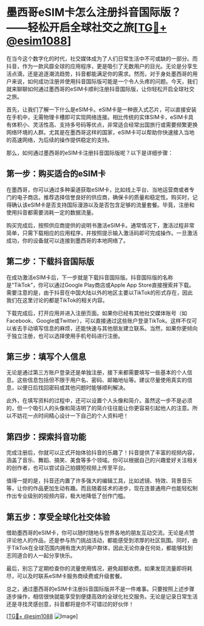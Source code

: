 # 墨西哥eSIM卡怎么注册抖音国际版？——轻松开启全球社交之旅[[TG💪+ @esim1088](https://t.me/s/esim1088)]

在当今这个数字化的时代，社交媒体成为了人们日常生活中不可或缺的一部分。而抖音，作为一款风靡全球的应用程序，更是吸引了无数用户的目光。无论是分享生活点滴，还是追逐潮流趋势，抖音都能满足你的需求。然而，对于身处墨西哥的用户来说，如何成功注册并使用抖音国际版可能是一个令人头疼的问题。今天，我们就来聊聊如何通过墨西哥的eSIM卡顺利注册抖音国际版，让你轻松开启全球社交之旅。

首先，让我们了解一下什么是eSIM卡。eSIM卡是一种嵌入式芯片，可以直接安装在手机中，无需物理卡槽即可实现网络连接。相比传统的实体SIM卡，eSIM卡具有体积小、灵活性高、支持多号码等优点，非常适合经常出国旅行或需要频繁更换网络环境的人群。尤其是在墨西哥这样的国家，eSIM卡可以帮助你快速接入当地的高速网络，为后续的操作提供稳定的支持。

那么，如何通过墨西哥的eSIM卡注册抖音国际版呢？以下是详细步骤：

## 第一步：购买适合的eSIM卡

在墨西哥，你可以通过多种渠道获取eSIM卡，比如线上平台、当地运营商或者专门的电子商店。推荐选择信誉良好的供应商，确保卡的质量和稳定性。购买时，记得确认该eSIM卡是否支持国际漫游以及是否包含足够的流量套餐。毕竟，注册和使用抖音都需要消耗一定的数据流量。

购买完成后，按照供应商提供的说明书激活eSIM卡。通常情况下，激活过程非常简单，只需下载相应的应用程序，并按照提示输入激活码即可完成操作。一旦激活成功，你的设备就可以连接到墨西哥的本地网络了。

## 第二步：下载抖音国际版

在成功激活eSIM卡后，下一步就是下载抖音国际版。抖音国际版的名称是“TikTok”，你可以通过Google Play商店或Apple App Store直接搜索并下载。需要注意的是，由于抖音在中国大陆以外的地区主要以TikTok的形式存在，因此我们在这里讨论的都是TikTok的相关内容。

下载完成后，打开应用并进入注册页面。如果你已经有其他社交媒体账号（如Facebook、Google或Twitter），可以直接通过这些账户登录TikTok。这样不仅可以省去手动填写信息的麻烦，还能快速与其他朋友建立联系。当然，如果你更倾向于独立注册，也可以选择使用手机号码进行注册。

## 第三步：填写个人信息

无论是通过第三方账户登录还是单独注册，接下来都需要填写一些基本的个人信息。这些信息包括但不限于用户名、密码、邮箱地址等。建议尽量使用真实的信息，以便日后找回密码或其他问题时能够顺利解决。

此外，在填写资料的过程中，还可以设置个人头像和简介。虽然这一步不是必须的，但一个吸引人的头像和简洁明了的简介往往能让你更容易引起他人的注意。所以不妨花一点时间精心设计一下自己的个人资料吧！

## 第四步：探索抖音功能

完成注册后，你就可以正式开始体验抖音的乐趣了！抖音提供了丰富的视频内容，涵盖了音乐、舞蹈、搞笑、美食等多个领域。你可以根据自己的兴趣爱好关注相关的创作者，也可以尝试自己拍摄短视频上传至平台。

值得一提的是，抖音还内置了许多强大的编辑工具，比如滤镜、特效、背景音乐等，让你的作品更加生动有趣。而且随着技术的进步，现在连普通用户也能轻松制作出专业级别的视频内容，极大地降低了创作门槛。

## 第五步：享受全球化社交体验

借助墨西哥的eSIM卡，你可以随时随地与世界各地的朋友互动交流。无论是点赞评论他人的作品，还是参与热门挑战活动，都能感受到浓厚的社区氛围。同时，由于TikTok在全球范围内拥有庞大的用户群体，因此无论你身在何处，都能够找到志同道合的人一起分享快乐。

最后，别忘了定期检查你的流量使用情况，避免超额收费。如果发现流量即将耗尽，可以及时联系eSIM卡服务商续费或升级套餐。

总之，通过墨西哥的eSIM卡注册抖音国际版并不是一件难事。只要按照上述步骤逐步操作，相信很快就能享受到便捷高效的全球化社交服务。无论是记录日常生活还是寻找灵感创意，抖音都将是你不可错过的好伙伴！

[[TG💪+ @esim1088](https://t.me/s/esim1088) ![Image](https://i.postimg.cc/4NQfJmqS/Snipaste-2025-05-13-00-14-12.png)]